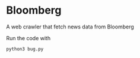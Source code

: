 # Bloomberg
A web crawler that fetch news data from Bloomberg

Run the code with
```
python3 bug.py
```
